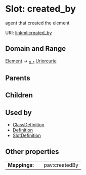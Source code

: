 
# Slot: created_by


agent that created the element

URI: [linkml:created_by](https://w3id.org/linkml/created_by)


## Domain and Range

[Element](Element.md) &#8594;  <sub>0..1</sub> [Uriorcurie](Uriorcurie.md)

## Parents


## Children


## Used by

 * [ClassDefinition](ClassDefinition.md)
 * [Definition](Definition.md)
 * [SlotDefinition](SlotDefinition.md)

## Other properties

|  |  |  |
| --- | --- | --- |
| **Mappings:** | | pav:createdBy |

